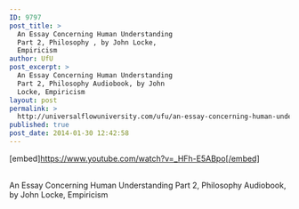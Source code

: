 ```yaml
---
ID: 9797
post_title: >
  An Essay Concerning Human Understanding
  Part 2, Philosophy , by John Locke,
  Empiricism
author: UfU
post_excerpt: >
  An Essay Concerning Human Understanding
  Part 2, Philosophy Audiobook, by John
  Locke, Empiricism
layout: post
permalink: >
  http://universalflowuniversity.com/ufu/an-essay-concerning-human-understanding-part-2-philosophy-by-john-locke-empiricism/
published: true
post_date: 2014-01-30 12:42:58
---
```

[embed]https://www.youtube.com/watch?v=_HFh-E5ABpo[/embed]</br></br>
<p>An Essay Concerning Human Understanding Part 2, Philosophy Audiobook, by John Locke, Empiricism </p>